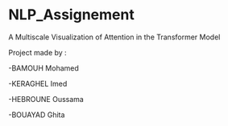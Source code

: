 # NLP_Assignement
A Multiscale Visualization of Attention in the Transformer Model

Project made by :

-BAMOUH Mohamed

-KERAGHEL Imed

-HEBROUNE Oussama

-BOUAYAD Ghita
